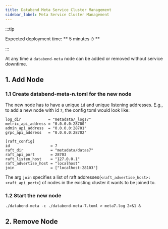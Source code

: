 ```yaml
---
title: Databend Meta Service Cluster Management
sidebar_label: Meta Service Cluster Management
---
```


:::tip

Expected deployment time: ** 5 minutes ⏱ **

:::

At any time a `databend-meta` node can be added or removed without service downtime.

## 1. Add Node

### 1.1 Create databend-meta-n.toml for the new node

The new node has to have a unique `id` and unique listening addresses.
E.g., to add a new node with id `7`, the config toml would look like:

```shell title="databend-meta-7.toml"
log_dir            = "metadata/_logs7"
metric_api_address = "0.0.0.0:28700"
admin_api_address  = "0.0.0.0:28701"
grpc_api_address   = "0.0.0.0:28702"

[raft_config]
id                  = 7
raft_dir            = "metadata/datas7"
raft_api_port       = 28703
raft_listen_host    = "127.0.0.1"
raft_advertise_host = "localhost"
join                = ["localhost:28103"]
```

The arg `join` specifies a list of raft addresses(`<raft_advertise_host>:<raft_api_port>`) of nodes in the existing cluster it wants to
be joined to.

### 1.2 Start the new node

```shell
./databend-meta -c ./databend-meta-7.toml > meta7.log 2>&1 &
```

## 2. Remove Node
